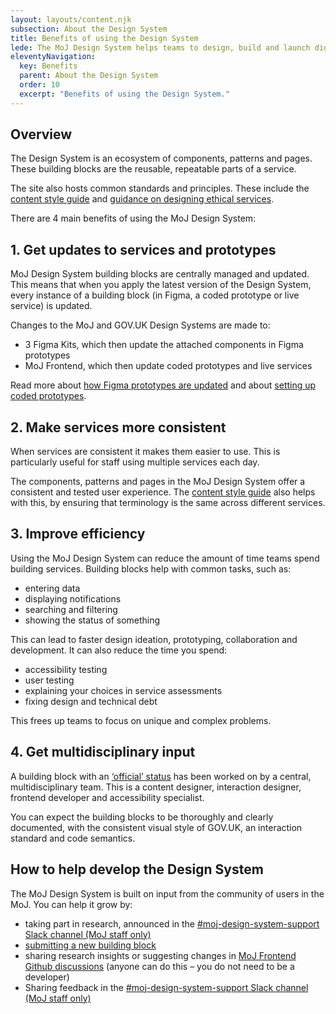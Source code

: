 ```yaml
---
layout: layouts/content.njk
subsection: About the Design System
title: Benefits of using the Design System
lede: The MoJ Design System helps teams to design, build and launch digital services that are accessible, consistent and user-led.
eleventyNavigation:
  key: Benefits
  parent: About the Design System
  order: 10
  excerpt: "Benefits of using the Design System."
---
```



## Overview

The Design System is an ecosystem of components, patterns and pages. These building blocks are the reusable, repeatable parts of a service.

The site also hosts common standards and principles. These include the [content style guide](/content-standards/style-guide/) and [guidance on designing ethical services](/ethics/design-ethical-services/).

There are 4 main benefits of using the MoJ Design System:

## 1. Get updates to services and prototypes

MoJ Design System building blocks are centrally managed and updated. This means that when you apply the latest version of the Design System, every instance of a building block (in Figma, a coded prototype or live service) is updated.

Changes to the MoJ and GOV.UK Design Systems are made to:

- 3 Figma Kits, which then update the attached components in Figma prototypes
- MoJ Frontend, which then update coded prototypes and live services

Read more about [how Figma prototypes are updated](/prototyping/setting-up-figma-prototypes/) and about [setting up coded prototypes](/prototyping/setting-up-coded-prototypes/).

## 2. Make services more consistent

When services are consistent it makes them easier to use. This is particularly useful for staff using multiple services each day.

The components, patterns and pages in the MoJ Design System offer a consistent and tested user experience. The [content style guide](/content-standards/style-guide/) also helps with this, by ensuring that terminology is the same across different services.

## 3. Improve efficiency

Using the MoJ Design System can reduce the amount of time teams spend building services. Building blocks help with common tasks, such as:

- entering data
- displaying notifications
- searching and filtering
- showing the status of something

This can lead to faster design ideation, prototyping, collaboration and development. It can also reduce the time you spend:

- accessibility testing
- user testing
- explaining your choices in service assessments
- fixing design and technical debt

This frees up teams to focus on unique and complex problems.

## 4. Get multidisciplinary input

A building block with an [‘official’ status](/design-system-statuses/) has been worked on by a central, multidisciplinary team. This is a content designer, interaction designer, frontend developer and accessibility specialist.

You can expect the building blocks to be thoroughly and clearly documented, with the consistent visual style of GOV.UK, an interaction standard and code semantics.

## How to help develop the Design System

The MoJ Design System is built on input from the community of users in the MoJ. You can help it grow by:

- taking part in research, announced in the [#moj-design-system-support Slack channel (MoJ staff only)](https://moj.enterprise.slack.com/archives/CH5RUSB27)
- [submitting a new building block](/get-involved/contribute/)
- sharing research insights or suggesting changes in [MoJ Frontend Github discussions](https://github.com/ministryofjustice/moj-frontend/discussions) (anyone can do this – you do not need to be a developer)
- Sharing feedback in the [#moj-design-system-support Slack channel (MoJ staff only)](https://moj.enterprise.slack.com/archives/CH5RUSB27)
